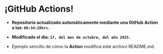 # ¡GitHub Actions!
* **Repositorio actualizado automáticamente mediante una GitHub Action a las: `00:34:28hrs.`**
* **Modificado el día: `17, del mes de octubre, del año 2025.`**

* Ejemplo sencillo de cómo la **Action** modifica este archivo README.md.
